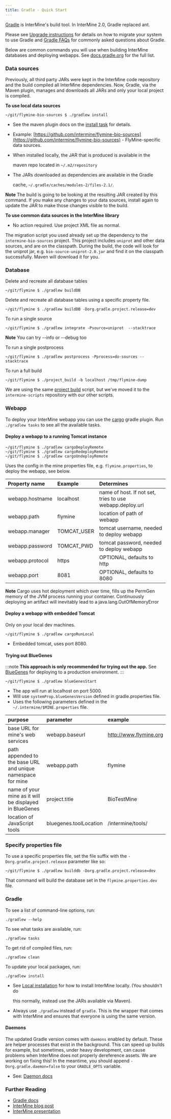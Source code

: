 ```yaml
---
title: Gradle - Quick Start
---
```


[Gradle](https://gradle.org) is InterMine's build tool. In InterMine 2.0, Gradle replaced ant.

Please see [Upgrade instructions](../../../intermine/upgrade.md) for details on how to migrate your system to use Gradle and [Gradle FAQs](faqs.md) for commonly asked questions about Gradle.

Below are common commands you will use when building InterMine databases and deploying webapps. See [docs.gradle.org](https://docs.gradle.org/current/userguide/command_line_interface.html) for the full list.

### Data sources

Previously, all third party JARs were kept in the InterMine code repository and the build compiled all InterMine dependencies. Now, Gradle, via the Maven plugin, manages and downloads all JARs and only your local project is compiled.

**To use local data sources**

```text
~/git/flymine-bio-sources $ ./gradlew install
```

* See the maven plugin docs on the [install task](https://docs.gradle.org/current/userguide/maven_plugin.html) for details.
* Example: [https://github.com/intermine/flymine-bio-sources](https://github.com/intermine/flymine-bio-sources) - FlyMine-specific data sources.
* When installed locally, the JAR that is produced is available in the

  maven repo located in `~/.m2/repository`

* The JARs downloaded as dependencies are available in the Gradle

  cache, `~/.gradle/caches/modules-2/files-2.1/`.

**Note**
The build is going to be looking at the resulting JAR created by this command. If you make any changes to your data sources, install again to update the JAR to make those changes visible to the build.

**To use common data sources in the InterMine library**

* No action required. Use project XML file as normal.

The migration script you used already set up the dependency to the `intermine-bio-sources` project. This project includes `uniprot` and other data sources, and are on the classpath. During the build, the code will look for the uniprot jar, e.g. `bio-source-uniprot-2.0.jar` and find it on the classpath successfully. Maven will download it for you.

### Database

Delete and recreate all database tables

```text
~/git/flymine $ ./gradlew buildDB
```

Delete and recreate all database tables using a specific property file.

```text
~/git/flymine $ ./gradlew buildDB -Dorg.gradle.project.release=dev
```

To run a single source

```text
~/git/flymine $ ./gradlew integrate -Psource=uniprot  --stacktrace
```

**Note**
You can try --info or --debug too

To run a single postprocess

```text
~/git/flymine $ ./gradlew postprocess -Pprocess=do-sources --stacktrace
```

To run a full build

```text
~/git/flymine $ ./project_build -b localhost /tmp/flymine-dump
```

We are using the same [project build](https://github.com/intermine/intermine-scripts/blob/master/project_build) script, but we've moved it to the `intermine-scripts` repository with our other scripts.

### Webapp

To deploy your InterMine webapp you can use the [cargo](https://github.com/bmuschko/gradle-cargo-plugin/blob/master/README.md) gradle plugin. Run `./gradlew tasks` to see all the available tasks.

#### Deploy a webapp to a running Tomcat instance

```text
~/git/flymine $ ./gradlew cargoDeployRemote
~/git/flymine $ ./gradlew cargoRedeployRemote
~/git/flymine $ ./gradlew cargoUndeployRemote
```

Uses the config in the mine properties file, e.g. `flymine.properties`, to deploy the webapp, see below.

| Property name | Example | Determines |
| :--- | :--- | :--- |
| webapp.hostname | localhost | name of host. If not set, tries to use webapp.deploy.url |
| webapp.path | flymine | location of path of webapp |
| webapp.manager | TOMCAT\_USER | tomcat username, needed to deploy webapp |
| webapp.password | TOMCAT\_PWD | tomcat password, needed to deploy webapp |
| webapp.protocol | https | OPTIONAL, defaults to http |
| webapp.port | 8081 | OPTIONAL, defaults to 8080 |

**Note**
Cargo uses hot deployment which over time, fills up the PermGen memory of the JVM process running your container. Continuously deploying an artifact will inevitably lead to a java.lang.OutOfMemoryError

#### Deploy a webapp with embedded Tomcat
Only on your local dev machines.

```text
~/git/flymine $ ./gradlew cargoRunLocal
```

* Embedded tomcat, uses port 8080.

#### Trying out BlueGenes

:::note
**This approach is only recommended for trying out the app.** See [BlueGenes](../../../webapp/bluegenes/index) for deploying to a production environment.
:::

```text
~/git/flymine $ ./gradlew blueGenesStart
```

* The app will run at localhost on port 5000.
* Will use `systemProp.blueGenesVersion` defined in gradle.properties file.
* Uses the following parameters defined in the `~/.intermine/$MINE.properties` file.

| purpose | parameter | example |
| :--- | :--- | :--- |
| base URL for mine's web services | webapp.baseurl | http://www.flymine.org |
| path appended to the base URL and unique namespace for mine | webapp.path | flymine |
| name of your mine as it will be displayed in BlueGenes | project.title | BioTestMine |
| location of JavaScript tools | bluegenes.toolLocation | /intermine/tools/ |


### Specify properties file

To use a specific properties file, set the file suffix with the `-Dorg.gradle.project.release` parameter like so:

```text
~/git/flymine $ ./gradlew builddb -Dorg.gradle.project.release=dev
```

That command will build the database set in the `flymine.properties.dev` file.

### Gradle

To see a list of command-line options, run:

```text
./gradlew --help
```

To see what tasks are available, run:

```text
./gradlew tasks
```

To get rid of compiled files, run:

```text
./gradlew clean
```

To update your local packages, run:

```text
./gradlew install
```

* See [Local installation](../git.md) for how to install InterMine locally. \(You shouldn't do

  this normally, instead use the JARs available via Maven\).

* Always use `./gradlew` instead of `gradle`. This is the wrapper that comes with InterMine and ensures that everyone is using the same version.

#### Daemons

The updated Gradle version comes with `daemons` enabled by default. These are helper processes that exist in the background. This can speed up builds for example, but sometimes, under heavy development, can cause problems when InterMine does not properly dereference assets. We are working on fixing this! In the meantime, you should append `-Dorg.gradle.daemon=false` to your `GRADLE_OPTS` variable.

* See: [Daemon docs](https://docs.gradle.org/current/userguide/gradle_daemon.html)

### Further Reading

* [Gradle docs](https://docs.gradle.org/current/userguide/command_line_interface.html)
* [InterMine blog post](https://intermineorg.wordpress.com/2017/09/13/intermine-2-0-gradle/)
* [InterMine presentation](https://docs.google.com/presentation/d/1mgcC7TSieHa4JdYzxYUVspftKO8rDpFN0X9JaKQXkDM/edit)

